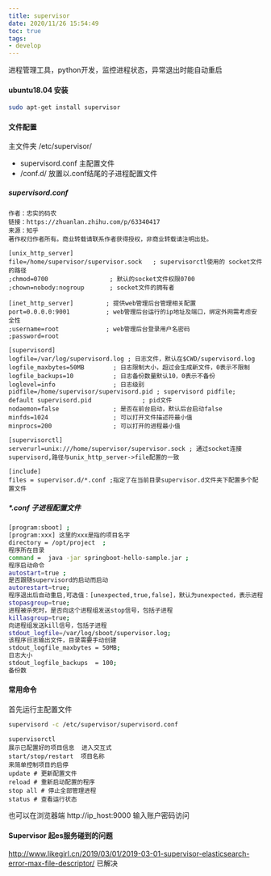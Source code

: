 ```yaml
---
title: supervisor
date: 2020/11/26 15:54:49
toc: true
tags:
- develop
---
```





进程管理工具，python开发，监控进程状态，异常退出时能自动重启

<!--more-->

#### ubuntu18.04 安装

```bash
sudo apt-get install supervisor
```



#### 文件配置

主文件夹 /etc/supervisor/

* supervisord.conf 主配置文件
* /conf.d/ 放置以.conf结尾的子进程配置文件

##### supervisord.conf

```shell
作者：忠实的码农
链接：https://zhuanlan.zhihu.com/p/63340417
来源：知乎
著作权归作者所有。商业转载请联系作者获得授权，非商业转载请注明出处。

[unix_http_server]
file=/home/supervisor/supervisor.sock   ; supervisorctl使用的 socket文件的路径
;chmod=0700                 ; 默认的socket文件权限0700
;chown=nobody:nogroup       ; socket文件的拥有者

[inet_http_server]         ; 提供web管理后台管理相关配置
port=0.0.0.0:9001          ; web管理后台运行的ip地址及端口，绑定外网需考虑安全性 
;username=root             ; web管理后台登录用户名密码
;password=root

[supervisord]
logfile=/var/log/supervisord.log ; 日志文件，默认在$CWD/supervisord.log
logfile_maxbytes=50MB        ; 日志限制大小，超过会生成新文件，0表示不限制
logfile_backups=10           ; 日志备份数量默认10，0表示不备份
loglevel=info                ; 日志级别
pidfile=/home/supervisor/supervisord.pid ; supervisord pidfile; default supervisord.pid              ; pid文件
nodaemon=false               ; 是否在前台启动，默认后台启动false
minfds=1024                  ; 可以打开文件描述符最小值
minprocs=200                 ; 可以打开的进程最小值

[supervisorctl]
serverurl=unix:///home/supervisor/supervisor.sock ; 通过socket连接supervisord,路径与unix_http_server->file配置的一致

[include]
files = supervisor.d/*.conf ;指定了在当前目录supervisor.d文件夹下配置多个配置文件
```



##### *.conf 子进程配置文件

```sh
[program:sboot] ;
[program:xxx] 这里的xxx是指的项目名字
directory = /opt/project  ;
程序所在目录
command =  java -jar springboot-hello-sample.jar ;
程序启动命令
autostart=true ;
是否跟随supervisord的启动而启动
autorestart=true;
程序退出后自动重启,可选值：[unexpected,true,false]，默认为unexpected，表示进程意外杀死后才重启
stopasgroup=true;
进程被杀死时，是否向这个进程组发送stop信号，包括子进程
killasgroup=true;
向进程组发送kill信号，包括子进程
stdout_logfile=/var/log/sboot/supervisor.log;
该程序日志输出文件，目录需要手动创建
stdout_logfile_maxbytes = 50MB;
日志大小
stdout_logfile_backups  = 100;
备份数
```



#### 常用命令



首先运行主配置文件

```bash
supervisord -c /etc/supervisor/supervisord.conf
```

```
supervisorctl 
展示已配置好的项目信息  进入交互式
start/stop/restart  项目名称  
来简单控制项目的启停
update # 更新配置文件
reload # 重新启动配置的程序
stop all # 停止全部管理进程
status # 查看运行状态
```

也可以在浏览器端 http://ip_host:9000 输入账户密码访问





####  Supervisor 起es服务碰到的问题

http://www.likegirl.cn/2019/03/01/2019-03-01-supervisor-elasticsearch-error-max-file-descriptor/ 已解决